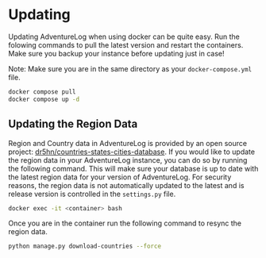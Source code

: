 # Updating

Updating AdventureLog when using docker can be quite easy. Run the folowing commands to pull the latest version and restart the containers. Make sure you backup your instance before updating just in case!

Note: Make sure you are in the same directory as your `docker-compose.yml` file.

```bash
docker compose pull
docker compose up -d
```

## Updating the Region Data

Region and Country data in AdventureLog is provided by an open source project: [dr5hn/countries-states-cities-database](https://github.com/dr5hn/countries-states-cities-database). If you would like to update the region data in your AdventureLog instance, you can do so by running the following command. This will make sure your database is up to date with the latest region data for your version of AdventureLog. For security reasons, the region data is not automatically updated to the latest and is release version is controlled in the `settings.py` file.

```bash
docker exec -it <container> bash
```

Once you are in the container run the following command to resync the region data.

```bash
python manage.py download-countries --force
```
